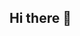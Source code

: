 ## Hi there 👋

<!--
- 🔭 I’m currently working on my thesis!
- 🌱 And I needed to set up this account!!
- 🥝 ...
- 📫 How to reach me: throw a bottle with your message into the ocean, if that doesn't work, try my e-mail 
- 😄 Pronouns: she/they
-->
